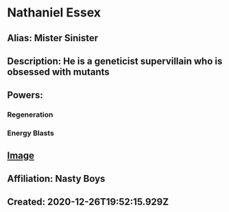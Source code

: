 # Nathaniel Essex
## Alias: Mister Sinister
## Description: He is a geneticist supervillain who is obsessed with mutants
## Powers:
### Regeneration
### Energy Blasts
## [Image](https://cdn.glitch.com/6137de19-12c5-43e0-9704-2252d809dcfb%2FSinister.png)
## Affiliation: Nasty Boys
## Created: 2020-12-26T19:52:15.929Z